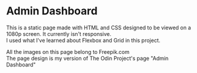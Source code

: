 # Admin Dashboard

This is a static page made with HTML and CSS designed to be viewed on a 1080p screen. It currently isn't responsive.  
I used what I've learned about Flexbox and Grid in this project.

All the images on this page belong to Freepik.com  
The page design is my version of The Odin Project's page "Admin Dashboard"
